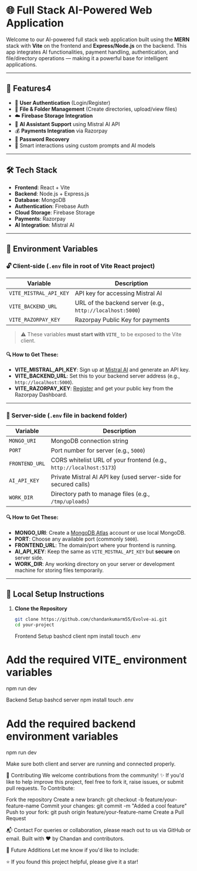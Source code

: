# 🌐 Full Stack AI-Powered Web Application

Welcome to our AI-powered full stack web application built using the **MERN** stack with **Vite** on the frontend and **Express/Node.js** on the backend. This app integrates AI functionalities, payment handling, authentication, and file/directory operations — making it a powerful base for intelligent applications.

---

## 🚀 Features4

- 🔐 **User Authentication** (Login/Register)
- 📁 **File & Folder Management** (Create directories, upload/view files)
- ☁️ **Firebase Storage Integration**
- 🤖 **AI Assistant Support** using Mistral AI API
- 💰 **Payments Integration** via Razorpay
- 🔄 **Password Recovery**
- 🧠 Smart interactions using custom prompts and AI models

---

## 🛠️ Tech Stack

- **Frontend**: React + Vite
- **Backend**: Node.js + Express.js
- **Database**: MongoDB
- **Authentication**: Firebase Auth
- **Cloud Storage**: Firebase Storage
- **Payments**: Razorpay
- **AI Integration**: Mistral AI

---

## 🧩 Environment Variables

### 🔓 Client-side (`.env` file in root of Vite React project)

| Variable               | Description                                               |
| ---------------------- | --------------------------------------------------------- |
| `VITE_MISTRAL_API_KEY` | API key for accessing Mistral AI                          |
| `VITE_BACKEND_URL`     | URL of the backend server (e.g., `http://localhost:5000`) |
| `VITE_RAZORPAY_KEY`    | Razorpay Public Key for payments                          |

> ⚠️ These variables **must start with `VITE_`** to be exposed to the Vite client.

#### 🔍 How to Get These:

- **VITE_MISTRAL_API_KEY**: Sign up at [Mistral AI](https://mistral.ai/) and generate an API key.
- **VITE_BACKEND_URL**: Set this to your backend server address (e.g., `http://localhost:5000`).
- **VITE_RAZORPAY_KEY**: [Register](https://razorpay.com/) and get your public key from the Razorpay Dashboard.

---

### 🔐 Server-side (`.env` file in backend folder)

| Variable       | Description                                                         |
| -------------- | ------------------------------------------------------------------- |
| `MONGO_URI`    | MongoDB connection string                                           |
| `PORT`         | Port number for server (e.g., `5000`)                               |
| `FRONTEND_URL` | CORS whitelist URL of your frontend (e.g., `http://localhost:5173`) |
| `AI_API_KEY`   | Private Mistral AI API key (used server-side for secured calls)     |
| `WORK_DIR`     | Directory path to manage files (e.g., `/tmp/uploads`)               |

#### 🔍 How to Get These:

- **MONGO_URI**: Create a [MongoDB Atlas](https://www.mongodb.com/cloud/atlas) account or use local MongoDB.
- **PORT**: Choose any available port (commonly `5000`).
- **FRONTEND_URL**: The domain/port where your frontend is running.
- **AI_API_KEY**: Keep the same as `VITE_MISTRAL_API_KEY` but **secure** on server side.
- **WORK_DIR**: Any working directory on your server or development machine for storing files temporarily.

---

## 🧪 Local Setup Instructions

1. **Clone the Repository**
   ```bash
   git clone https://github.com/chandankumarm55/Evolve-ai.git
   cd your-project
   ```
   Frontend Setup
   bashcd client
   npm install
   touch .env

# Add the required VITE\_ environment variables

npm run dev

Backend Setup
bashcd server
npm install
touch .env

# Add the required backend environment variables

npm run dev

Make sure both client and server are running and connected properly.

🙌 Contributing
We welcome contributions from the community! ✨
If you'd like to help improve this project, feel free to fork it, raise issues, or submit pull requests.
To Contribute:

Fork the repository
Create a new branch: git checkout -b feature/your-feature-name
Commit your changes: git commit -m "Added a cool feature"
Push to your fork: git push origin feature/your-feature-name
Create a Pull Request

📬 Contact
For queries or collaboration, please reach out to us via GitHub or email.
Built with ❤️ by Chandan and contributors.

🚀 Future Additions
Let me know if you'd like to include:

⭐ If you found this project helpful, please give it a star!
